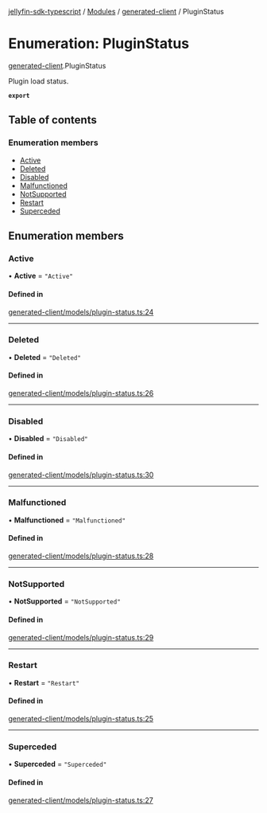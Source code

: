 [jellyfin-sdk-typescript](../README.md) / [Modules](../modules.md) / [generated-client](../modules/generated_client.md) / PluginStatus

# Enumeration: PluginStatus

[generated-client](../modules/generated_client.md).PluginStatus

Plugin load status.

**`export`**

## Table of contents

### Enumeration members

- [Active](generated_client.PluginStatus.md#active)
- [Deleted](generated_client.PluginStatus.md#deleted)
- [Disabled](generated_client.PluginStatus.md#disabled)
- [Malfunctioned](generated_client.PluginStatus.md#malfunctioned)
- [NotSupported](generated_client.PluginStatus.md#notsupported)
- [Restart](generated_client.PluginStatus.md#restart)
- [Superceded](generated_client.PluginStatus.md#superceded)

## Enumeration members

### Active

• **Active** = `"Active"`

#### Defined in

[generated-client/models/plugin-status.ts:24](https://github.com/thornbill/jellyfin-sdk-typescript/blob/46678c1/src/generated-client/models/plugin-status.ts#L24)

___

### Deleted

• **Deleted** = `"Deleted"`

#### Defined in

[generated-client/models/plugin-status.ts:26](https://github.com/thornbill/jellyfin-sdk-typescript/blob/46678c1/src/generated-client/models/plugin-status.ts#L26)

___

### Disabled

• **Disabled** = `"Disabled"`

#### Defined in

[generated-client/models/plugin-status.ts:30](https://github.com/thornbill/jellyfin-sdk-typescript/blob/46678c1/src/generated-client/models/plugin-status.ts#L30)

___

### Malfunctioned

• **Malfunctioned** = `"Malfunctioned"`

#### Defined in

[generated-client/models/plugin-status.ts:28](https://github.com/thornbill/jellyfin-sdk-typescript/blob/46678c1/src/generated-client/models/plugin-status.ts#L28)

___

### NotSupported

• **NotSupported** = `"NotSupported"`

#### Defined in

[generated-client/models/plugin-status.ts:29](https://github.com/thornbill/jellyfin-sdk-typescript/blob/46678c1/src/generated-client/models/plugin-status.ts#L29)

___

### Restart

• **Restart** = `"Restart"`

#### Defined in

[generated-client/models/plugin-status.ts:25](https://github.com/thornbill/jellyfin-sdk-typescript/blob/46678c1/src/generated-client/models/plugin-status.ts#L25)

___

### Superceded

• **Superceded** = `"Superceded"`

#### Defined in

[generated-client/models/plugin-status.ts:27](https://github.com/thornbill/jellyfin-sdk-typescript/blob/46678c1/src/generated-client/models/plugin-status.ts#L27)
